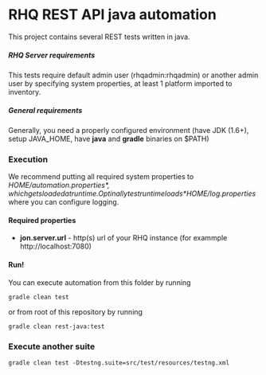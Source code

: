 # RHQ REST API java automation

This project contains several REST tests written in java.

##### RHQ Server requirements

This tests require default admin user (rhqadmin:rhqadmin) or another admin user by specifying system properties, at least 1 platform imported to inventory.

##### General requirements

Generally, you need a properly configured environment (have JDK (1.6+), setup JAVA_HOME, have **java** and **gradle** binaries  on $PATH)

### Execution
  We recommend putting all required system properties to *$HOME/automation.properties*, which gets loaded at runtime. Optinally test runtime loads 
*$HOME/log.properties* where you can configure logging.

#### Required properties
  * **jon.server.url** - http(s) url of your RHQ instance (for exammple http://localhost:7080)


#### Run!
  You can execute automation from this folder by running

  ```gradle clean test```

  or from root of this repository by running

  ```gradle clean rest-java:test```


### Execute another suite

  ```gradle clean test -Dtestng.suite=src/test/resources/testng.xml```

